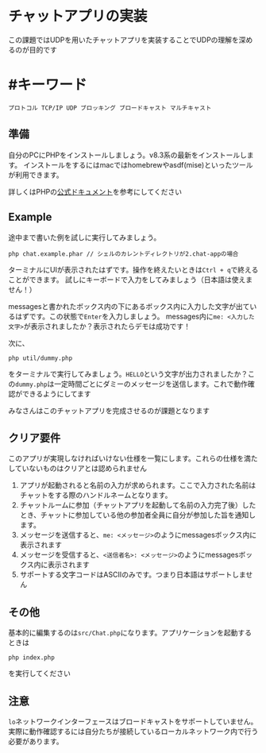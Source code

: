 # チャットアプリの実装
この課題ではUDPを用いたチャットアプリを実装することでUDPの理解を深めるのが目的です

# #キーワード
```
プロトコル TCP/IP UDP ブロッキング ブロードキャスト マルチキャスト
```

## 準備
自分のPCにPHPをインストールしましょう。v8.3系の最新をインストールします。
インストールをするにはmacではhomebrewやasdf(mise)といったツールが利用できます。

詳しくはPHPの[公式ドキュメント](https://www.php.net/manual/ja/install.php)を参考にしてください

## Example
途中まで書いた例を試しに実行してみましょう。

```shell
php chat.example.phar // シェルのカレントディレクトリが2.chat-appの場合
```
ターミナルにUIが表示されたはずです。操作を終えたいときは`Ctrl + q`で終えることができます。
試しにキーボードで入力をしてみましょう（日本語は使えません！）

messagesと書かれたボックス内の下にあるボックス内に入力した文字が出ているはずです。この状態で`Enter`を入力しましょう。
messages内に`me: <入力した文字>`が表示されましたか？表示されたらデモは成功です！

次に、
```shell
php util/dummy.php
```
をターミナルで実行してみましょう。`HELLO`という文字が出力されましたか？この`dummy.php`は一定時間ごとにダミーのメッセージを送信します。これで動作確認ができるようにしてます

みなさんはこのチャットアプリを完成させるのが課題となります

## クリア要件
このアプリが実現しなければいけない仕様を一覧にします。これらの仕様を満たしていないものはクリアとは認められません

1. アプリが起動されると名前の入力が求められます。ここで入力された名前はチャットをする際のハンドルネームとなります。
2. チャットルームに参加（チャットアプリを起動して名前の入力完了後）したとき、チャットに参加している他の参加者全員に自分が参加した旨を通知します。
3. メッセージを送信すると、`me: <メッセージ>`のようにmessagesボックス内に表示されます
4. メッセージを受信すると、`<送信者名>: <メッセージ>`のようにmessagesボックス内に表示されます
5. サポートする文字コードはASCIIのみです。つまり日本語はサポートしません


## その他
基本的に編集するのは`src/Chat.php`になります。アプリケーションを起動するときは
```shell
php index.php
```
を実行してください

## 注意
`lo`ネットワークインターフェースはブロードキャストをサポートしていません。実際に動作確認するには自分たちが接続しているローカルネットワーク内で行う必要があります。
